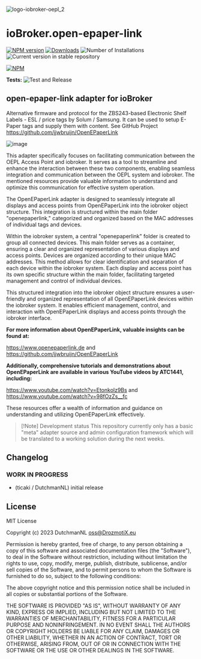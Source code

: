 ![logo-iobroker-oepl_2](https://github.com/DrozmotiX/iobroker.open-epaper-link/assets/3323812/f8d42879-b8f9-4338-97b6-a40b31258389)

# ioBroker.open-epaper-link

[![NPM version](https://img.shields.io/npm/v/iobroker.open-epaper-link.svg)](https://www.npmjs.com/package/iobroker.open-epaper-link)
[![Downloads](https://img.shields.io/npm/dm/iobroker.open-epaper-link.svg)](https://www.npmjs.com/package/iobroker.open-epaper-link)
![Number of Installations](https://iobroker.live/badges/open-epaper-link-installed.svg)
![Current version in stable repository](https://iobroker.live/badges/open-epaper-link-stable.svg)

[![NPM](https://nodei.co/npm/iobroker.open-epaper-link.png?downloads=true)](https://nodei.co/npm/iobroker.open-epaper-link/)

**Tests:** ![Test and Release](https://github.com/DrozmotiX/ioBroker.open-epaper-link/workflows/Test%20and%20Release/badge.svg)

## open-epaper-link adapter for ioBroker

Alternative firmware and protocol for the ZBS243-based Electronic Shelf Labels - ESL / price tags by Solum / Samsung. It can be used to setup E-Paper tags and supply them with content.
See GitHub Project https://github.com/jjwbruijn/OpenEPaperLink

![image](https://github.com/DrozmotiX/iobroker.open-epaper-link/assets/3323812/7670ef2b-ab15-47c0-8bf8-dc70a9bdbf32)

This adapter specifically focuses on facilitating communication between the OEPL Access Point and iobroker. It serves as a tool to streamline and enhance the interaction between these two components, enabling seamless integration and communication between the OEPL system and iobroker. The mentioned resources provide valuable information to understand and optimize this communication for effective system operation.

The OpenEPaperLink adapter is designed to seamlessly integrate all displays and access points from OpenEPaperLink into the iobroker object structure. This integration is structured within the main folder "openepaperlink," categorized and organized based on the MAC addresses of individual tags and devices.

Within the iobroker system, a central "openepaperlink" folder is created to group all connected devices. This main folder serves as a container, ensuring a clear and organized representation of various displays and access points. Devices are organized according to their unique MAC addresses. This method allows for clear identification and separation of each device within the iobroker system. Each display and access point has its own specific structure within the main folder, facilitating targeted management and control of individual devices.

This structured integration into the iobroker object structure ensures a user-friendly and organized representation of all OpenEPaperLink devices within the iobroker system. It enables efficient management, control, and interaction with OpenEPaperLink displays and access points through the iobroker interface.

**For more information about OpenEPaperLink, valuable insights can be found at:**

https://www.openepaperlink.de and https://github.com/jjwbruijn/OpenEPaperLink

**Additionally, comprehensive tutorials and demonstrations about OpenEPaperLink are available in various YouTube videos by ATC1441, including:**

https://www.youtube.com/watch?v=Etonkolz9Bs and https://www.youtube.com/watch?v=98fOzZs__fc

These resources offer a wealth of information and guidance on understanding and utilizing OpenEPaperLink effectively.

> [!Note] Development status
> This repository currently only has a basic "meta" adapter source and admin configuration framework which will be translated to a working solution during the next weeks.

## Changelog
<!--
	Placeholder for the next version (at the beginning of the line):
	### **WORK IN PROGRESS**
-->

### **WORK IN PROGRESS**
* (ticaki / DutchmanNL) initial release

## License
MIT License

Copyright (c) 2023 DutchmanNL <oss@DrozmotiX.eu>

Permission is hereby granted, free of charge, to any person obtaining a copy
of this software and associated documentation files (the "Software"), to deal
in the Software without restriction, including without limitation the rights
to use, copy, modify, merge, publish, distribute, sublicense, and/or sell
copies of the Software, and to permit persons to whom the Software is
furnished to do so, subject to the following conditions:

The above copyright notice and this permission notice shall be included in all
copies or substantial portions of the Software.

THE SOFTWARE IS PROVIDED "AS IS", WITHOUT WARRANTY OF ANY KIND, EXPRESS OR
IMPLIED, INCLUDING BUT NOT LIMITED TO THE WARRANTIES OF MERCHANTABILITY,
FITNESS FOR A PARTICULAR PURPOSE AND NONINFRINGEMENT. IN NO EVENT SHALL THE
AUTHORS OR COPYRIGHT HOLDERS BE LIABLE FOR ANY CLAIM, DAMAGES OR OTHER
LIABILITY, WHETHER IN AN ACTION OF CONTRACT, TORT OR OTHERWISE, ARISING FROM,
OUT OF OR IN CONNECTION WITH THE SOFTWARE OR THE USE OR OTHER DEALINGS IN THE
SOFTWARE.
